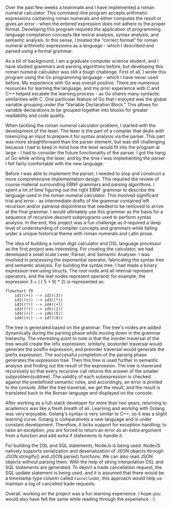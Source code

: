 Over the past few weeks a teammate and I have implemented a roman numeral calculator. This command-line program accepts arithmetic expressions containing roman numerals and either computes the result or gives an error - when the entered expression does not adhere to the proper format. Developing this program required the application of programming language compilation concepts like lexical analysis, syntax analysis, and semantic analysis. In this sense, I treated the “correct format” for roman numeral arithmetic expressions as a language - which I described and parsed using a formal grammar.

As a bit of background, I am a graduate computer science student, and I have studied grammars and parsing algorithms before, but developing this roman numeral calculator was still a tough challenge. First of all, I wrote this program using the Go programming language - which I have never used before. My experience with Go was overall positive. There are numerous resources for learning the language, and my prior experience with C and C++ helped escalate the learning process - as Go shares many syntactic similarities with C. One particular feature of Go that I enjoyed was the global variable grouping under the “Variable Declaration Block.” This allows for variable declarations to be grouped together into blocks for greater readability and code quality.

When tackling the roman numeral calculator problem, I started with the development of the lexer. The lexer is the part of a compiler that deals with tokenizing an input to prepare it for syntax analysis via the parser. This part was more straightforward than the parser element, but was still challenging because I had to keep in mind how the lexer would fit into the program at large - I had to consider the future functionality of the parser. I got the hang of Go while writing the lexer, and by the time I was implementing the parser I felt fairly comfortable with the new language. 

Before I was able to implement the parser, I needed to stop and construct a more comprehensive implementation design. This required the review of course material surrounding EBNF grammars and parsing algorithms. I spent a lot of time figuring out the right EBNF grammar to describe the language used in the roman numeral calculator. This involved significant trial and error - as intermediate drafts of the grammar contained left recursion and/or pairwise disjointness that needed to be removed to arrive at the final grammar. I would ultimately use this grammar as the basis for a sequence of recursive descent subprograms used to perform syntax analysis. In the end, this project was a fun challenge as it required a deep level of understanding of compiler concepts and grammars while falling under a unique historical theme with roman numerals and Latin prose.



The idea of building a roman digit calculator and DSL language processor as the first project was interesting. For creating the calculator, we had developed a small scale Lexer, Parser, and Semantic Analyser. I was involved in processing the exponential operator, fabricating the syntax tree and semantic analysis. For building the syntax tree, I had made a binary expression tree using structs. The root node and all internal represent operators, and the leaf nodes represent operand; for example, the expression 3 + ( ( 5 + 9) * 2) is represented as:
```mermaid
flowchart TD
    id1((+)) --> id2((3))
    id1((+)) --> id3((*))
    id3((*)) --> id4((+))
    id3((*)) --> id5((2))
    id4((+)) --> id6((5))
    id4((+)) --> id7((9))
```

The tree is generated based on the grammar. The tree's nodes are added dynamically during the parsing phase while moving down in the grammar hierarchy. The interesting point to note is that the inorder traversal of the tree would create the infix expression; similarly, postorder traversal would generate the postfix expression, and preorder traversal would generate the prefix expression.
The successful completion of the parsing phase generates the expression tree. Then this tree is used further in semantic analysis and finding out the result of the expression. The tree is traversed recursively so that every recursive call returns the answer of the smaller subproblem(subtree). The validity of each subexpression is checked against the predefined semantic rules, and accordingly, an error is printed to the console. After the tree traversal, we get the result, and the result is translated back to the Roman language and displayed on the console.

After working as a full-stack developer for more than two years, returning to academics was like a fresh breath of air. Learning and working with Golang was very enjoyable. Golang's syntax is very similar to C++, so it was a slight learning curve. Golang is comparatively a new language and is under constant development. Therefore, it lacks support for exception handling; to raise an exception, you are forced to return an error as an extra argument from a function and add extra if statements to handle it.

For building the DSL and SQL statements, NodeJs is being used. NodeJS natively supports serialization and deserialization of JSON objects through JSON.stringify() and JSON.parse() functions. We can also read JSON objects without parsing them. With the help of string interpolation DSL and SQL statements are generated. To depict a trade cancellation request, the SQL update statement is being used, and it is assumed that there would be a timestamp type column called `CancelledAt`; this approach would help us maintain a log of cancelled trade requests.

Overall, working on the project was a fun learning experience. I hope you would also have felt the same while reading through the experience :-).
